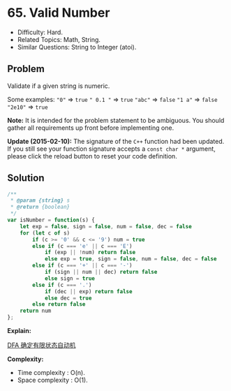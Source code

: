 # 65. Valid Number

- Difficulty: Hard.
- Related Topics: Math, String.
- Similar Questions: String to Integer (atoi).

## Problem

Validate if a given string is numeric.

Some examples:
```"0"``` => ```true```
```" 0.1 "``` => ```true```
```"abc"``` => ```false```
```"1 a"``` => ```false```
```"2e10"``` => ```true```

**Note:** It is intended for the problem statement to be ambiguous. You should gather all requirements up front before implementing one.

**Update (2015-02-10):**
The signature of the ```C++``` function had been updated. If you still see your function signature accepts a ```const char *``` argument, please click the reload button to reset your code definition.

## Solution

```javascript
/**
 * @param {string} s
 * @return {boolean}
 */
var isNumber = function(s) {
    let exp = false, sign = false, num = false, dec = false
    for (let c of s)
        if (c >= '0' && c <= '9') num = true     
        else if (c === 'e' || c === 'E')
            if (exp || !num) return false
            else exp = true, sign = false, num = false, dec = false
        else if (c === '+' || c === '-')
            if (sign || num || dec) return false
            else sign = true
        else if (c === '.')
            if (dec || exp) return false
            else dec = true
        else return false
    return num
};
```

**Explain:**

[DFA 确定有限状态自动机](https://leetcode.com/problems/valid-number/discuss/23728/A-simple-solution-in-Python-based-on-DFA)

**Complexity:**

* Time complexity : O(n).
* Space complexity : O(1).
